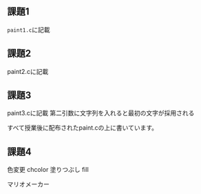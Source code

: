 ## 課題1
`paint1.c`に記載

## 課題2
paint2.cに記載

## 課題3
paint3.cに記載
第二引数に文字列を入れると最初の文字が採用される

すべて授業後に配布されたpaint.cの上に書いています。

## 課題4
色変更 chcolor
塗りつぶし fill

マリオメーカー

